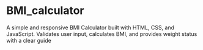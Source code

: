 # BMI_calculator
A simple and responsive BMI Calculator built with HTML, CSS, and JavaScript. Validates user input, calculates BMI, and provides weight status with a clear guide
